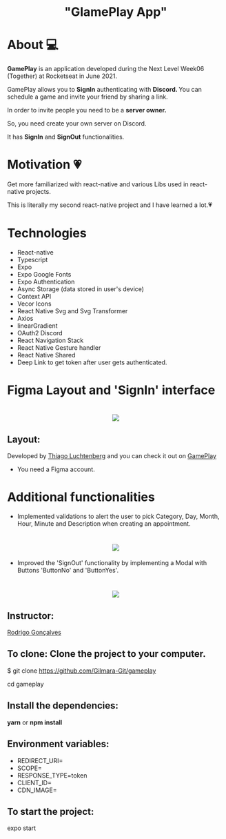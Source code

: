 <h1 align="center"><b>"GlamePlay App"</b></h1>

# About 💻

<P><b>GamePlay</b> is an application developed during the Next Level Week06 (Together) at Rocketseat in June 2021.</p> <p>GamePlay allows you to <b>SignIn</b> authenticating with <b>Discord. </b> You can schedule a game and invite your friend by sharing a link.</p>
<p>In order to invite people you need to be a <b>server owner.</b>
</p>So, you need create your own server on Discord.</p>
<p>It has <b>SignIn</b> and <b>SignOut</b> functionalities.</p>


# Motivation 💗 

Get more familiarized with react-native and various Libs used in react-native projects.
<p>This is literally my second react-native project and I have learned a lot.💗</p>

# Technologies
- React-native
- Typescript
- Expo
- Expo Google Fonts
- Expo Authentication
- Async Storage (data stored in user's device)
- Context API
- Vecor Icons
- React Native Svg and Svg Transformer
- Axios
- linearGradient
- OAuth2 Discord
- React Navigation Stack
- React Native Gesture handler
- React Native Shared
- Deep Link to get token after user gets authenticated.


# Figma Layout and 'SignIn' interface

<h1 align="center">
    <img src="https://ik.imagekit.io/cnbmdh4b9w/GamePlayFigma_n37WowQc7.png?updatedAt=1626991756128">
</h1>


## Layout:

Developed by [Thiago Luchtenberg](https://www.linkedin.com/in/tiagoluchtenberg/?originalSubdomain=br) and you can check it out on [GamePlay](<https://www.figma.com/file/QhTjxPzgnHHn0H2Bs3126c/GamePlay---NLW-Together-(Copy)?node-id=58913%3A83>)

- You need a Figma account.


# Additional functionalities
- Implemented validations to alert the user to pick Category, Day, Month, Hour, Minute and Description when creating an appointment.
<h1 align="center"><img src="https://ik.imagekit.io/cnbmdh4b9w/ezgif.com-gif-makerValidacoes_OXK815gYKzF.gif?updatedAt=1627001092916"></h1>

- Improved the 'SignOut' functionality by implementing a Modal with Buttons 'ButtonNo' and 'ButtonYes'.

<h1 align="center"><img src="https://ik.imagekit.io/cnbmdh4b9w/ezgif.com-gif-maker_xoX9ePXvx.gif?updatedAt=1626999960152"></h1>




## Instructor:

[Rodrigo Gonçalves](https://www.linkedin.com/in/rodrigo-gon%C3%A7alves-santana/)

## To clone: Clone the project to your computer.

$ git clone https://github.com/Gilmara-Git/gameplay
<p>cd gameplay</p>

## Install the dependencies:
<b>yarn</b> or <b>npm install</b>

## Environment variables: 
- REDIRECT_URI=
- SCOPE=
- RESPONSE_TYPE=token
- CLIENT_ID=
- CDN_IMAGE=

## To start the project:
<p>expo start</p>

